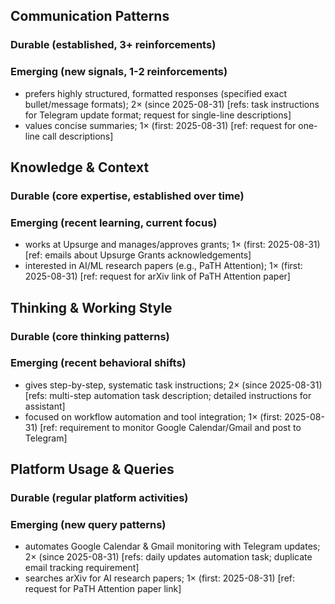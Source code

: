 ## Communication Patterns
### Durable (established, 3+ reinforcements)

### Emerging (new signals, 1-2 reinforcements)
- prefers highly structured, formatted responses (specified exact bullet/message formats); 2× (since 2025-08-31) [refs: task instructions for Telegram update format; request for single-line descriptions]
- values concise summaries; 1× (first: 2025-08-31) [ref: request for one-line call descriptions]

## Knowledge & Context
### Durable (core expertise, established over time)

### Emerging (recent learning, current focus)
- works at Upsurge and manages/approves grants; 1× (first: 2025-08-31) [ref: emails about Upsurge Grants acknowledgements]
- interested in AI/ML research papers (e.g., PaTH Attention); 1× (first: 2025-08-31) [ref: request for arXiv link of PaTH Attention paper]

## Thinking & Working Style
### Durable (core thinking patterns)

### Emerging (recent behavioral shifts)
- gives step-by-step, systematic task instructions; 2× (since 2025-08-31) [refs: multi-step automation task description; detailed instructions for assistant]
- focused on workflow automation and tool integration; 1× (first: 2025-08-31) [ref: requirement to monitor Google Calendar/Gmail and post to Telegram]

## Platform Usage & Queries
### Durable (regular platform activities)

### Emerging (new query patterns)
- automates Google Calendar & Gmail monitoring with Telegram updates; 2× (since 2025-08-31) [refs: daily updates automation task; duplicate email tracking requirement]
- searches arXiv for AI research papers; 1× (first: 2025-08-31) [ref: request for PaTH Attention paper link]